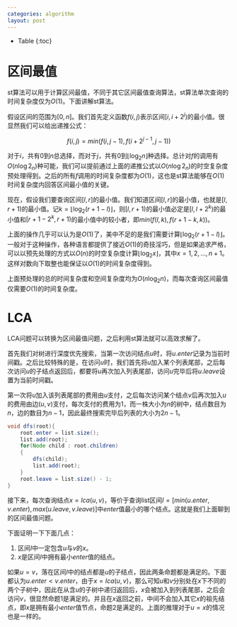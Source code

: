 ```yaml
---
categories: algorithm
layout: post
---
```


- Table
{:toc}

# 区间最值

st算法可以用于计算区间最值，不同于其它区间最值查询算法，st算法单次查询的时间复杂度仅为$O(1)$。下面讲解st算法。

假设区间的范围为$[0,n]$。我们首先定义函数$f(i,j)$表示区间$[i,i+2^j)$的最小值。很显然我们可以给出递推公式：


$$
f(i,j)=min(f(i,j-1),f(i+2^{j-1},j-1))
$$


对于$i$，共有$0$到$n$总选择，而对于$j$，共有$0$到$\lfloor \log_2n \rfloor$种选择。总计对$f$的调用有$O(n\log2_n)$种可能，我们可以提前通过上面的递推公式以$O(n\log2_n)$的时空复杂度预处理得到。之后的所有$f$调用的时间复杂度都为$O(1)$，这也是st算法能够在$O(1)$时间复杂度内回答区间最小值的关键。

现在，假设我们要查询区间$[l,r]$的最小值。我们知道区间$[l,r]$的最小值，也就是$[l,r+1)$的最小值。记$k=\lfloor \log_2(r+1-l) \rfloor$，则$[l,r+1)$的最小值必定是$[l, l+2^k)$的最小值和$[r+1-2^k,r+1)$的最小值中的较小者，即$min(f(l,k), f(r+1-k,k))$。

上面的操作几乎可以认为是$O(1)$了，美中不足的是我们需要计算$\lfloor \log_2(r+1-l) \rfloor$。一般对于这种操作，各种语言都提供了接近$O(1)$的奇技淫巧，但是如果追求严格，可以以预先处理的方式以$O(n)$的时空复杂度计算$\lfloor \log_2x \rfloor$，其中$x=1,2,\ldots,n+1$。这样对数向下取整也能保证以$O(1)$的时间复杂度得到。

上面预处理的总的时间复杂度和空间复杂度均为$O(n\log_2n)$，而每次查询区间最值仅需要$O(1)$的时间复杂度。

# LCA

LCA问题可以转换为区间最值问题，之后利用st算法就可以高效求解了。

首先我们对树进行深度优先搜索，当第一次访问结点$u$时，将$u.enter$记录为当前时间戳。之后比较特殊的是，在访问$u$时，我们首先将$u$加入某个列表尾部，之后每次访问$u$的子结点返回后，都要将$u$再次加入列表尾部，访问$u$完毕后将$u.leave$设置为当前时间戳。

第一次将$u$加入该列表尾部的费用由$u$支付，之后每次访问某个结点$v$后再次加入$u$的费用由边$(u,v)$支付，每次支付的费用为1，而一株大小为$n$的树中，结点数目为$n$，边的数目为$n-1$，因此最终搜索完毕后列表的大小为$2n-1$。

```java
void dfs(root){
    root.enter = list.size();
    list.add(root);
    for(Node child : root.children)
    {
        dfs(child);
        list.add(root);
    }
    root.leave = list.size() - 1;
}
```

接下来，每次查询结点$x=lca(u,v)$，等价于查询list区间$I=[min(u.enter,v.enter), max(u.leave, v.leave)]$中$enter$值最小的哪个结点。这就是我们上面聊到的区间最值问题。

下面证明一下下面几点：

1. 区间$I$中一定包含$u$与$v$的$x$。
2. $x$是区间$I$中拥有最小$enter$值的结点。

如果$u=v$，落在区间$I$中的结点都是$u$的子结点，因此两条命题都是满足的。下面都认为$u.enter < v.enter$，由于$x=lca(u,v)$，那么可知$u$和$v$分别处在$x$下不同的两个子树中，因此在从含$u$的子树中递归返回后，$x$会被加入到列表尾部，之后会访问$v$，很显然命题1是满足的。并且在$x$返回之前，中间不会加入其它$x$的祖先结点，即$x$是拥有最小$enter$值节点，命题2是满足的。上面的推理对于$u=x$的情况也是一样的。

